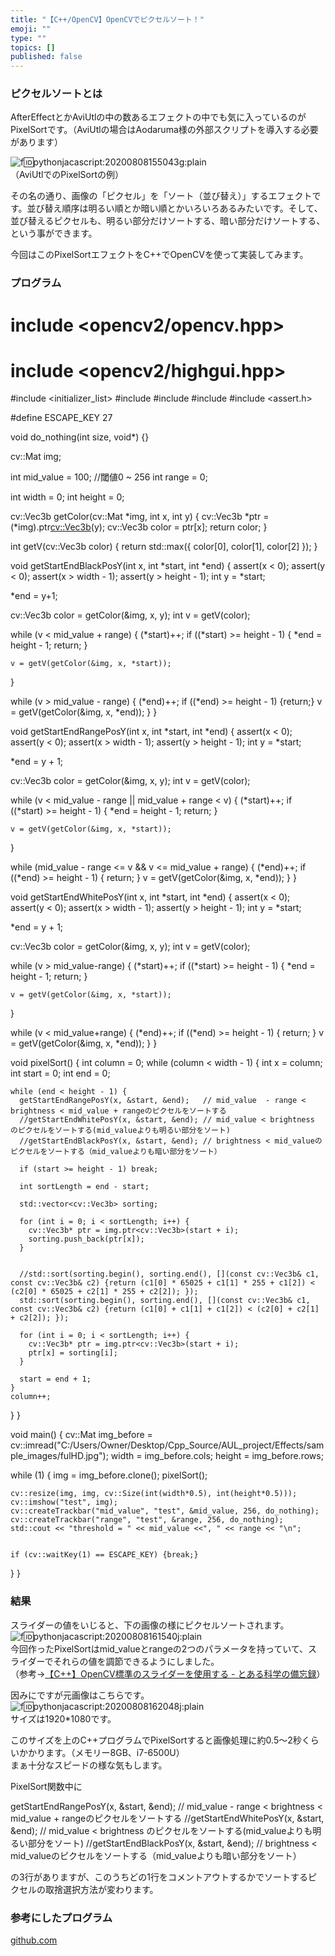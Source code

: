 ```yaml
---
title: "【C++/OpenCV】OpenCVでピクセルソート！"
emoji: ""
type: ""
topics: []
published: false
---
```


### ピクセルソートとは

AfterEffectとかAviUtlの中の数あるエフェクトの中でも気に入っているのがPixelSortです。（AviUtlの場合はAodaruma様の外部スクリプトを導入する必要があります）

![f:id:pythonjacascript:20200808155043g:plain](/images/ppythonjacascript2020080820200808155043.gif "f:id:pythonjacascript:20200808155043g:plain")  
（AviUtlでのPixelSortの例）

  
その名の通り、画像の「ピクセル」を「ソート（並び替え）」するエフェクトです。並び替え順序は明るい順とか暗い順とかいろいろあるみたいです。そして、並び替えるピクセルも、明るい部分だけソートする、暗い部分だけソートする、という事ができます。

今回はこのPixelSortエフェクトをC++でOpenCVを使って実装してみます。  
  
### プログラム

# include <opencv2/opencv.hpp>
# include <opencv2/highgui.hpp>
#include <initializer_list>
#include <iostream>
#include <vector>
#include <algorithm>
#include <assert.h>

#define ESCAPE_KEY 27

void do_nothing(int size, void*) {}

cv::Mat img;

int mid_value = 100; //閾値0 ~ 256
int range = 0;

int width = 0;
int height = 0;


cv::Vec3b getColor(cv::Mat *img, int x, int y) {
  cv::Vec3b *ptr = (*img).ptr<cv::Vec3b>(y);
  cv::Vec3b color = ptr[x];
  return color;
}

int getV(cv::Vec3b color) {
  return std::max({ color[0], color[1], color[2] });
}


void getStartEndBlackPosY(int x, int *start, int *end) {
  assert(x < 0);
  assert(y < 0);
  assert(x > width - 1);
  assert(y > height - 1);
  int y = *start;

  *end = y+1;

  cv::Vec3b color = getColor(&img, x, y);
  int v = getV(color);

  while (v < mid_value + range) {
    (*start)++;
    if ((*start) >= height - 1) {
      *end = height - 1;
      return;
    }

    v = getV(getColor(&img, x, *start));
  }

  while (v > mid_value - range) {
    (*end)++;
    if ((*end) >= height - 1) {return;}
    v = getV(getColor(&img, x, *end));
  }
}


void getStartEndRangePosY(int x, int *start, int *end) {
  assert(x < 0);
  assert(y < 0);
  assert(x > width - 1);
  assert(y > height - 1);
  int y = *start;

  *end = y + 1;

  cv::Vec3b color = getColor(&img, x, y);
  int v = getV(color);

  while (v < mid_value - range ||  mid_value + range < v) {
    (*start)++;
    if ((*start) >= height - 1) {
      *end = height - 1;
      return;
    }

    v = getV(getColor(&img, x, *start));
  }

  while (mid_value - range <= v && v <= mid_value + range) {
    (*end)++;
    if ((*end) >= height - 1) { return; }
    v = getV(getColor(&img, x, *end));
  }
}


void getStartEndWhitePosY(int x, int *start, int *end) {
  assert(x < 0);
  assert(y < 0);
  assert(x > width - 1);
  assert(y > height - 1);
  int y = *start;

  *end = y + 1;

  cv::Vec3b color = getColor(&img, x, y);
  int v = getV(color);

  while (v > mid_value-range) {
    (*start)++;
    if ((*start) >= height - 1) {
      *end = height - 1;
      return;
    }

    v = getV(getColor(&img, x, *start));
  }

  while (v < mid_value+range) {
    (*end)++;
    if ((*end) >= height - 1) { return; }
    v = getV(getColor(&img, x, *end));
  }
}


void pixelSort() {
  int column = 0;
  while (column < width - 1) {
    int x = column;
    int start = 0;
    int end = 0;

    while (end < height - 1) {
      getStartEndRangePosY(x, &start, &end);   // mid_value  - range < brightness < mid_value + rangeのピクセルをソートする
      //getStartEndWhitePosY(x, &start, &end); // mid_value < brightness のピクセルをソートする(mid_valueよりも明るい部分をソート)
      //getStartEndBlackPosY(x, &start, &end); // brightness < mid_valueのピクセルをソートする（mid_valueよりも暗い部分をソート）

      if (start >= height - 1) break;

      int sortLength = end - start;

      std::vector<cv::Vec3b> sorting;

      for (int i = 0; i < sortLength; i++) {
        cv::Vec3b* ptr = img.ptr<cv::Vec3b>(start + i);
        sorting.push_back(ptr[x]);
      }


      //std::sort(sorting.begin(), sorting.end(), [](const cv::Vec3b& c1, const cv::Vec3b& c2) {return (c1[0] * 65025 + c1[1] * 255 + c1[2]) < (c2[0] * 65025 + c2[1] * 255 + c2[2]); });
      std::sort(sorting.begin(), sorting.end(), [](const cv::Vec3b& c1, const cv::Vec3b& c2) {return (c1[0] + c1[1] + c1[2]) < (c2[0] + c2[1] + c2[2]); });

      for (int i = 0; i < sortLength; i++) {
        cv::Vec3b* ptr = img.ptr<cv::Vec3b>(start + i);
        ptr[x] = sorting[i];
      }

      start = end + 1;
    }
    column++;
  }
}


void main() {
  cv::Mat img_before = cv::imread("C:/Users/Owner/Desktop/Cpp_Source/AUL_project/Effects/sample_images/fulHD.jpg");
  width = img_before.cols;
  height = img_before.rows;

  while (1) {
    img = img_before.clone();
    pixelSort();


    cv::resize(img, img, cv::Size(int(width*0.5), int(height*0.5)));
    cv::imshow("test", img);
    cv::createTrackbar("mid_value", "test", &mid_value, 256, do_nothing);
    cv::createTrackbar("range", "test", &range, 256, do_nothing);
    std::cout << "threshold = " << mid_value <<", " << range << "\n";


    if (cv::waitKey(1) == ESCAPE_KEY) {break;}
  }
}
  
  
### 結果

スライダーの値をいじると、下の画像の様にピクセルソートされます。  
![f:id:pythonjacascript:20200808161540j:plain](/images/ppythonjacascript2020080820200808161540.jpg "f:id:pythonjacascript:20200808161540j:plain")  
今回作ったPixelSortはmid\_valueとrangeの2つのパラメータを持っていて、スライダーでそれらの値を調節できるようにしました。  
（参考→[【C++】OpenCV標準のスライダーを使用する - とある科学の備忘録](https://shizenkarasuzon.hatenablog.com/entry/2020/04/03/154552)）

因みにですが元画像はこちらです。  
![f:id:pythonjacascript:20200808162048j:plain](/images/ppythonjacascript2020080820200808162048.jpg "f:id:pythonjacascript:20200808162048j:plain")  
サイズは1920\*1080です。

このサイズを上のC++プログラムでPixelSortすると画像処理に約0.5～2秒くらいかかります。（メモリー8GB、i7-6500U）  
まぁ十分なスピードの様な気もします。
  
  
PixelSort関数中に

getStartEndRangePosY(x, &start, &end);   // mid_value  - range < brightness < mid_value + rangeのピクセルをソートする
//getStartEndWhitePosY(x, &start, &end); // mid_value < brightness のピクセルをソートする(mid_valueよりも明るい部分をソート)
//getStartEndBlackPosY(x, &start, &end); // brightness < mid_valueのピクセルをソートする（mid_valueよりも暗い部分をソート）

の3行がありますが、このうちどの1行をコメントアウトするかでソートするピクセルの取捨選択方法が変わります。  
  
  
### 参考にしたプログラム

[github.com](https://github.com/kimasendorf/ASDFPixelSort)